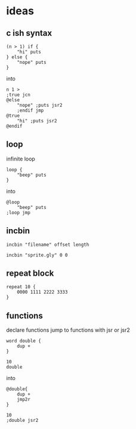 # ideas

## c ish syntax

    (n > 1) if {
        "hi" puts
    } else {
        "nope" puts
    }

into

    n 1 >
    ;true jcn
    @else
        "nope" ;puts jsr2
        ;endif jmp
    @true
        "hi" ;puts jsr2
    @endif

## loop

infinite loop

    loop {
        "beep" puts
    }

into

    @loop
        "beep" puts
    ;loop jmp


## incbin

    incbin "filename" offset length

    incbin "sprite.gly" 0 0

## repeat block

    repeat 10 {
        0000 1111 2222 3333
    }

## functions

declare functions
jump to functions with jsr or jsr2

    word double {
        dup +
    }

    10
    double

into

    @double{
        dup +
        jmp2r
    }

    10
    ;double jsr2

